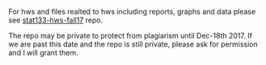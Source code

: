 For hws and files realted to hws including reports, graphs and data please see [stat133-hws-fall17](https://github.com/shrinisudi/stat133-hws-fall17) repo.

The repo may be private to protect from plagiarism until Dec-18th 2017. If we are past this date and the repo is still private, please ask for permission and I will grant them.